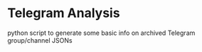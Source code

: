 # Telegram Analysis
python script to generate some basic info on archived Telegram group/channel JSONs
